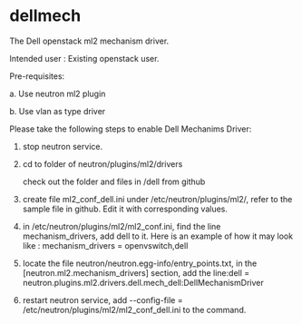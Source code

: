 dellmech
========
The Dell openstack ml2 mechanism driver.


Intended user : Existing openstack user. 


Pre-requisites:

a. Use neutron ml2 plugin

b. Use vlan as type driver



Please take the following steps to enable Dell Mechanims Driver:

1. stop neutron service.

2. cd to folder of neutron/plugins/ml2/drivers

   check out the folder and files in /dell from github

3. create file ml2_conf_dell.ini under /etc/neutron/plugins/ml2/, refer to the sample file in github. Edit it with            corresponding values.

4. in /etc/neutron/plugins/ml2/ml2_conf.ini, find the line mechanism_drivers, add dell to it. Here is an example of how it     may look like : mechanism_drivers = openvswitch,dell

5. locate the file neutron/neutron.egg-info/entry_points.txt, in the [neutron.ml2.mechanism_drivers] section, 
    add the line:dell = neutron.plugins.ml2.drivers.dell.mech_dell:DellMechanismDriver
   

6. restart neutron service, add --config-file = /etc/neutron/plugins/ml2/ml2_conf_dell.ini to the command.
